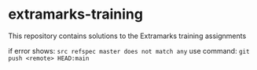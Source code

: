 # extramarks-training
This repository contains solutions to the Extramarks training assignments


if error shows: ```src refspec master does not match any```
use command: ```git push <remote> HEAD:main```
